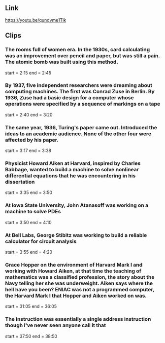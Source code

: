 ## Link
https://youtu.be/qundvme1Tik

## Clips

### The rooms full of women era. In the 1930s, card calculating was an improvement over pencil and paper, but was still a pain. The atomic bomb was built using this method.
start = 2:15
end = 2:45

### By 1937, five independent researchers were dreaming about computing machines. The first was Conrad Zuse in Berlin. By 1936, Zuse had a basic design for a computer whose operations were specified by a sequence of markings on a tape
start = 2:40
end = 3:20

### The same year, 1936, Turing's paper came out. Introduced the ideas to an academic audience. None of the other four were affected by his paper.
start = 3:17
end = 3:38

### Physicist Howard Aiken at Harvard, inspired by Charles Babbage, wanted to build a machine to solve nonlinear differential equations that he was encountering in his dissertation
start = 3:35
end = 3:50

### At Iowa State University, John Atanasoff was working on a machine to solve PDEs
start = 3:50
end = 4:10

### At Bell Labs, George Stibitz was working to build a reliable calculator for circuit analysis
start = 3:55
end = 4:20

### Grace Hopper on the environment of Harvard Mark I and working with Howard Aiken, at that time the teaching of mathematics was a classified profession, the story about the Navy telling her she was underweight. Aiken says where the hell have you been? ENIAC was not a programmed computer, the Harvard Mark I that Hopper and Aiken worked on was.
start = 31:05
end = 36:05

### The instruction was essentially a single address instruction though I've never seen anyone call it that
start = 37:50
end = 38:50

